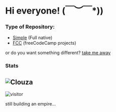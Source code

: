 # Hi everyone! \(￣︶￣*\))

### Type of Repository:
- [Simple](https://github.com/Clouza?tab=repositories&q=simple) (Full native)
- [FCC](https://github.com/Clouza?tab=repositories&q=fcc) (freeCodeCamp projects)

or do you want something different? [take me away](https://clouza.github.io/random-repository/)

### Stats
![Clouza](https://github-readme-stats.vercel.app/api?username=clouza&theme=graywhite&show_icons=true)
---

<p  align="left">
  <img src="https://visitor-badge.glitch.me/badge?page_id=clouza.clouza" alt="visitor"/>
</p>

still building an empire...

